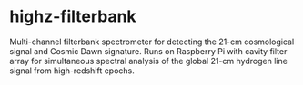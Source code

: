 # highz-filterbank
Multi-channel filterbank spectrometer for detecting the 21-cm cosmological signal and Cosmic Dawn signature. Runs on Raspberry Pi with cavity filter array for simultaneous spectral analysis of the global 21-cm hydrogen line signal from high-redshift epochs.
